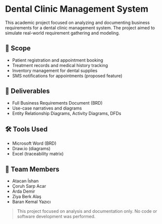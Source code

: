 # Dental Clinic Management System

This academic project focused on analyzing and documenting business requirements for a dental clinic management system. The project aimed to simulate real-world requirement gathering and modeling.

## 📌 Scope

- Patient registration and appointment booking
- Treatment records and medical history tracking
- Inventory management for dental supplies
- SMS notifications for appointments (proposed feature)

## 📄 Deliverables

- Full Business Requirements Document (BRD)
- Use-case narratives and diagrams
- Entity Relationship Diagrams, Activity Diagrams, DFDs

## 🛠️ Tools Used

- Microsoft Word (BRD)
- Draw.io (diagrams)
- Excel (traceability matrix)

## 👥 Team Members

- Atacan İshan
- Çoruh Sarp Acar
- Arda Demir
- Ziya Berk Alaş
- Baran Kemal Yazıcı

> This project focused on analysis and documentation only. No code or software development was performed.
